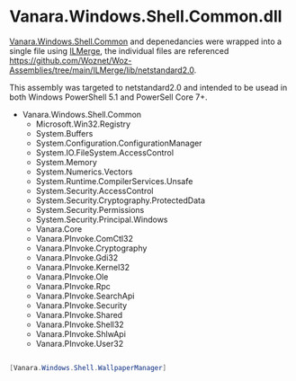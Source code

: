 # Vanara.Windows.Shell.Common.dll
 [Vanara.Windows.Shell.Common](https://github.com/dahall/Vanara/blob/master/Windows.Shell.Common/readme.md) and depenedancies were wrapped into a single file using [ILMerge](https://github.com/dotnet/ILMerge), the individual files are referenced https://github.com/Woznet/Woz-Assemblies/tree/main/ILMerge/lib/netstandard2.0.


This assembly was targeted to netstandard2.0 and intended to be usead in both Windows PowerShell 5.1 and PowerSell Core 7+.

- Vanara.Windows.Shell.Common
  - Microsoft.Win32.Registry
  - System.Buffers
  - System.Configuration.ConfigurationManager
  - System.IO.FileSystem.AccessControl
  - System.Memory
  - System.Numerics.Vectors
  - System.Runtime.CompilerServices.Unsafe
  - System.Security.AccessControl
  - System.Security.Cryptography.ProtectedData
  - System.Security.Permissions
  - System.Security.Principal.Windows
  - Vanara.Core
  - Vanara.PInvoke.ComCtl32
  - Vanara.PInvoke.Cryptography
  - Vanara.PInvoke.Gdi32
  - Vanara.PInvoke.Kernel32
  - Vanara.PInvoke.Ole
  - Vanara.PInvoke.Rpc
  - Vanara.PInvoke.SearchApi
  - Vanara.PInvoke.Security
  - Vanara.PInvoke.Shared
  - Vanara.PInvoke.Shell32
  - Vanara.PInvoke.ShlwApi
  - Vanara.PInvoke.User32



```powershell

[Vanara.Windows.Shell.WallpaperManager]


```
